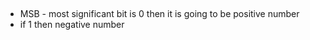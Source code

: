 
##

- MSB - most significant bit is 0 then it is going to be positive number
- if 1 then negative number

